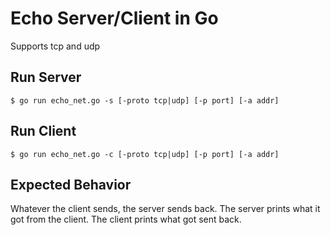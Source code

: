 # Echo Server/Client in Go

Supports tcp and udp

## Run Server

```
$ go run echo_net.go -s [-proto tcp|udp] [-p port] [-a addr]
```

## Run Client
```
$ go run echo_net.go -c [-proto tcp|udp] [-p port] [-a addr]
```

## Expected Behavior

Whatever the client sends, the server sends back.
The server prints what it got from the client. The client prints what got sent back.
